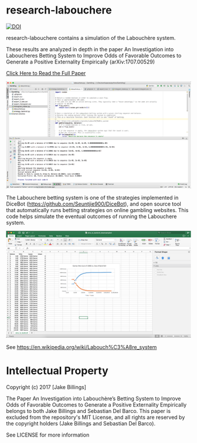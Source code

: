 # research-labouchere

[![DOI](https://zenodo.org/badge/92955890.svg)](https://zenodo.org/badge/latestdoi/92955890)

research-labouchere contains a simulation of the Labouchère system.

These results are analyzed in depth in the paper An Investigation into Laboucheres Betting System to Improve Odds of Favorable Outcomes to Generate a Positive Externality Empirically (arXiv:1707.00529)

[Click Here to Read the Full Paper](https://arxiv.org/abs/1707.00529)

![screenshot](imgs/screenshot.png)

The Labouchere betting system is one of the strategies implemented in DiceBot (https://github.com/Seuntjie900/DiceBot), and open source tool that automatically runs betting strategies on online gambling websites.
This code helps simulate the eventual outcomes of running the Labouchere system.

![screenshot](imgs/screenshot_2.png)

See https://en.wikipedia.org/wiki/Labouch%C3%A8re_system

# Intellectual Property
Copyright (c) 2017 [Jake Billings]

The Paper An Investigation into Labouchère’s Betting System to Improve Odds of Favorable Outcomes to Generate a Positive Externality Empirically belongs to both Jake Billings and Sebastian Del Barco. This paper is excluded from the repository's MIT License, and all rights are reserved by the copyright holders (Jake Billings and Sebastian Del Barco).

See LICENSE for more information

